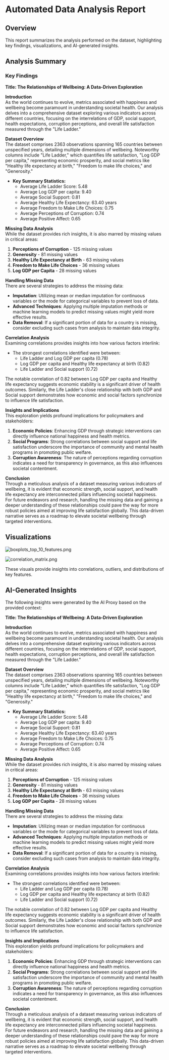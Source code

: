 # Automated Data Analysis Report

## Overview
This report summarizes the analysis performed on the dataset, highlighting key findings, visualizations, and AI-generated insights.

## Analysis Summary
### Key Findings
**Title: The Relationships of Wellbeing: A Data-Driven Exploration**

**Introduction**  
As the world continues to evolve, metrics associated with happiness and wellbeing become paramount in understanding societal health. Our analysis delves into a comprehensive dataset exploring various indicators across different countries, focusing on the interrelations of GDP, social support, health expectations, corruption perceptions, and overall life satisfaction measured through the "Life Ladder."

**Dataset Overview**  
The dataset comprises 2363 observations spanning 165 countries between unspecified years, detailing multiple dimensions of wellbeing. Noteworthy columns include "Life Ladder," which quantifies life satisfaction, "Log GDP per capita," representing economic prosperity, and social metrics like "Healthy life expectancy at birth," "Freedom to make life choices," and "Generosity." 

- **Key Summary Statistics:**
  - Average Life Ladder Score: 5.48
  - Average Log GDP per capita: 9.40
  - Average Social Support: 0.81
  - Average Healthy Life Expectancy: 63.40 years
  - Average Freedom to Make Life Choices: 0.75
  - Average Perceptions of Corruption: 0.74
  - Average Positive Affect: 0.65

**Missing Data Analysis**  
While the dataset provides rich insights, it is also marred by missing values in critical areas:

1. **Perceptions of Corruption** - 125 missing values
2. **Generosity** - 81 missing values
3. **Healthy Life Expectancy at Birth** - 63 missing values
4. **Freedom to Make Life Choices** - 36 missing values
5. **Log GDP per Capita** - 28 missing values

**Handling Missing Data**  
There are several strategies to address the missing data:

- **Imputation**: Utilizing mean or median imputation for continuous variables or the mode for categorical variables to prevent loss of data.
- **Advanced Techniques**: Applying multiple imputation methods or machine learning models to predict missing values might yield more effective results.
- **Data Removal**: If a significant portion of data for a country is missing, consider excluding such cases from analysis to maintain data integrity.

**Correlation Analysis**  
Examining correlations provides insights into how various factors interlink:

- The strongest correlations identified were between:
  - Life Ladder and Log GDP per capita (0.78)
  - Log GDP per capita and Healthy life expectancy at birth (0.82)
  - Life Ladder and Social support (0.72)
  
The notable correlation of 0.82 between Log GDP per capita and Healthy life expectancy suggests economic stability is a significant driver of health outcomes. Similarly, the Life Ladder's close relationship with both GDP and Social support demonstrates how economic and social factors synchronize to influence life satisfaction.

**Insights and Implications**  
This exploration yields profound implications for policymakers and stakeholders:

1. **Economic Policies**: Enhancing GDP through strategic interventions can directly influence national happiness and health metrics.
2. **Social Programs**: Strong correlations between social support and life satisfaction underscore the importance of community and mental health programs in promoting public welfare.
3. **Corruption Awareness**: The nature of perceptions regarding corruption indicates a need for transparency in governance, as this also influences societal contentment.

**Conclusion**  
Through a meticulous analysis of a dataset measuring various indicators of wellbeing, it is evident that economic strength, social support, and health life expectancy are interconnected pillars influencing societal happiness. For future endeavors and research, handling the missing data and gaining a deeper understanding of these relationships could pave the way for more robust policies aimed at improving life satisfaction globally. This data-driven narrative serves as a roadmap to elevate societal wellbeing through targeted interventions.

## Visualizations
![boxplots_top_10_features.png](boxplots_top_10_features.png)

![correlation_matrix.png](correlation_matrix.png)

These visuals provide insights into correlations, outliers, and distributions of key features.

## AI-Generated Insights
The following insights were generated by the AI Proxy based on the provided context:

**Title: The Relationships of Wellbeing: A Data-Driven Exploration**

**Introduction**  
As the world continues to evolve, metrics associated with happiness and wellbeing become paramount in understanding societal health. Our analysis delves into a comprehensive dataset exploring various indicators across different countries, focusing on the interrelations of GDP, social support, health expectations, corruption perceptions, and overall life satisfaction measured through the "Life Ladder."

**Dataset Overview**  
The dataset comprises 2363 observations spanning 165 countries between unspecified years, detailing multiple dimensions of wellbeing. Noteworthy columns include "Life Ladder," which quantifies life satisfaction, "Log GDP per capita," representing economic prosperity, and social metrics like "Healthy life expectancy at birth," "Freedom to make life choices," and "Generosity." 

- **Key Summary Statistics:**
  - Average Life Ladder Score: 5.48
  - Average Log GDP per capita: 9.40
  - Average Social Support: 0.81
  - Average Healthy Life Expectancy: 63.40 years
  - Average Freedom to Make Life Choices: 0.75
  - Average Perceptions of Corruption: 0.74
  - Average Positive Affect: 0.65

**Missing Data Analysis**  
While the dataset provides rich insights, it is also marred by missing values in critical areas:

1. **Perceptions of Corruption** - 125 missing values
2. **Generosity** - 81 missing values
3. **Healthy Life Expectancy at Birth** - 63 missing values
4. **Freedom to Make Life Choices** - 36 missing values
5. **Log GDP per Capita** - 28 missing values

**Handling Missing Data**  
There are several strategies to address the missing data:

- **Imputation**: Utilizing mean or median imputation for continuous variables or the mode for categorical variables to prevent loss of data.
- **Advanced Techniques**: Applying multiple imputation methods or machine learning models to predict missing values might yield more effective results.
- **Data Removal**: If a significant portion of data for a country is missing, consider excluding such cases from analysis to maintain data integrity.

**Correlation Analysis**  
Examining correlations provides insights into how various factors interlink:

- The strongest correlations identified were between:
  - Life Ladder and Log GDP per capita (0.78)
  - Log GDP per capita and Healthy life expectancy at birth (0.82)
  - Life Ladder and Social support (0.72)
  
The notable correlation of 0.82 between Log GDP per capita and Healthy life expectancy suggests economic stability is a significant driver of health outcomes. Similarly, the Life Ladder's close relationship with both GDP and Social support demonstrates how economic and social factors synchronize to influence life satisfaction.

**Insights and Implications**  
This exploration yields profound implications for policymakers and stakeholders:

1. **Economic Policies**: Enhancing GDP through strategic interventions can directly influence national happiness and health metrics.
2. **Social Programs**: Strong correlations between social support and life satisfaction underscore the importance of community and mental health programs in promoting public welfare.
3. **Corruption Awareness**: The nature of perceptions regarding corruption indicates a need for transparency in governance, as this also influences societal contentment.

**Conclusion**  
Through a meticulous analysis of a dataset measuring various indicators of wellbeing, it is evident that economic strength, social support, and health life expectancy are interconnected pillars influencing societal happiness. For future endeavors and research, handling the missing data and gaining a deeper understanding of these relationships could pave the way for more robust policies aimed at improving life satisfaction globally. This data-driven narrative serves as a roadmap to elevate societal wellbeing through targeted interventions.